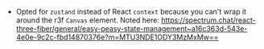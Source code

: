 - Opted for `zustand` instead of React `context` because you can't wrap it around the r3f `Canvas` element. Noted here: https://spectrum.chat/react-three-fiber/general/easy-peasy-state-management~a16c363d-543e-4e0e-9c2c-fbd14870376e?m=MTU3NDE1ODY3MzMxMw==
